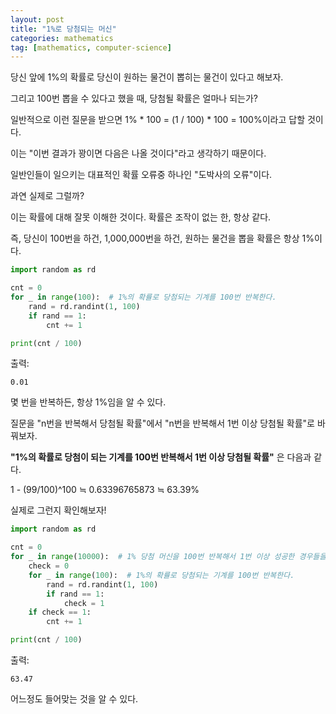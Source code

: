 ```yaml
---
layout: post
title: "1%로 당첨되는 머신"
categories: mathematics
tag: [mathematics, computer-science]
---
```


당신 앞에 1%의 확률로 당신이 원하는 물건이 뽑히는 물건이 있다고 해보자.

그리고 100번 뽑을 수 있다고 했을 때, 당첨될 확률은 얼마나 되는가?

일반적으로 이런 질문을 받으면 1% * 100 = (1 / 100) * 100 = 100%이라고 답할 것이다.

이는 "이번 결과가 꽝이면 다음은 나올 것이다"라고 생각하기 때문이다.

일반인들이 일으키는 대표적인 확률 오류중 하나인 "도박사의 오류"이다.

과연 실제로 그럴까?

이는 확률에 대해 잘못 이해한 것이다. 확률은 조작이 없는 한, 항상 같다.

즉, 당신이 100번을 하건, 1,000,000번을 하건, 원하는 물건을 뽑을 확률은 항상 1%이다.

```py
import random as rd

cnt = 0
for _ in range(100):  # 1%의 확률로 당첨되는 기계를 100번 반복한다.
    rand = rd.randint(1, 100)
    if rand == 1:
        cnt += 1

print(cnt / 100)
```

출력: 
```
0.01
```

몇 번을 반복하든, 항상 1%임을 알 수 있다.

질문을 "n번을 반복해서 당첨될 확률"에서 "n번을 반복해서 1번 이상 당첨될 확률"로 바꿔보자.

**"1%의 확률로 당첨이 되는 기계를 100번 반복해서 1번 이상 당첨될 확률"** 은 다음과 같다.

1 - (99/100)^100 ≒ 0.63396765873 ≒ 63.39%

실제로 그런지 확인해보자!


```py
import random as rd

cnt = 0
for _ in range(10000):  # 1% 당첨 머신을 100번 반복해서 1번 이상 성공한 경우들을 구한다.
    check = 0
    for _ in range(100):  # 1%의 확률로 당첨되는 기계를 100번 반복한다.
        rand = rd.randint(1, 100)
        if rand == 1:
            check = 1
    if check == 1:
        cnt += 1

print(cnt / 100)
```

출력:
```
63.47
```

어느정도 들어맞는 것을 알 수 있다.